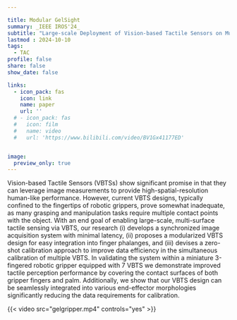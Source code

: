 ```yaml
---

title: Modular GelSight
summary: _IEEE IROS'24_
subtitle: "Large-scale Deployment of Vision-based Tactile Sensors on Multi-fingered Grippers -- _IEEE IROS'24_"
lastmod : 2024-10-10
tags:
  - TAC
profile: false
share: false
show_date: false

links:
  - icon_pack: fas
    icon: link
    name: paper
    url: ''
  # - icon_pack: fas
  #   icon: film
  #   name: video
  #   url: 'https://www.bilibili.com/video/BV1Gx41177ED'


image: 
  preview_only: true
---
```

Vision-based Tactile Sensors (VBTSs) show significant promise in that they can leverage image measurements to provide high-spatial-resolution human-like performance. However, current VBTS designs, typically confined to the fingertips of robotic grippers, prove somewhat inadequate, as many grasping and manipulation tasks require multiple contact points with the object. With an end goal of enabling large-scale, multi-surface tactile sensing via VBTS, our research (i) develops a synchronized image acquisition system with minimal latency, (ii) proposes a modularized VBTS design for easy integration into finger phalanges, and (iii) devises a zero-shot calibration approach to improve data efficiency in the simultaneous calibration of multiple VBTS. In validating the system within a miniature 3-fingered robotic gripper equipped with 7 VBTS we demonstrate improved tactile perception performance by covering the contact surfaces of both gripper fingers and palm. Additionally, we show that our VBTS design can be seamlessly integrated into various end-effector morphologies significantly reducing the data requirements for calibration.

{{< video src="gelgripper.mp4" controls="yes" >}}